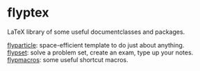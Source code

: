 # flyptex
LaTeX library of some useful documentclasses and packages.

[flyparticle](flyparticle.cls): space-efficient template to do just about anything.  
[flypset](flypset.cls): solve a problem set, create an exam, type up your notes.  
[flypmacros](flypmacros.sty): some useful shortcut macros.  

